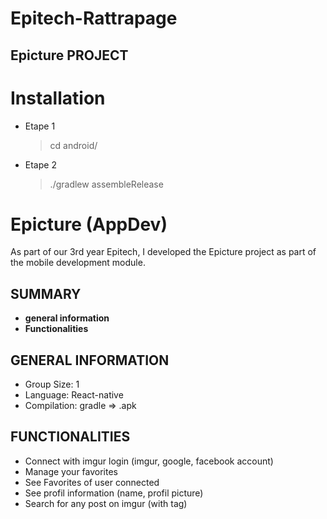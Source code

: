 # Epitech-Rattrapage
## Epicture PROJECT

# Installation

- Etape 1
  > cd android/
- Etape 2
  > ./gradlew assembleRelease

# Epicture (AppDev)
As part of our 3rd year Epitech, I developed the Epicture project as part of the mobile development module.

## SUMMARY
- **general information**
- **Functionalities**

## GENERAL INFORMATION

- Group Size: 1
- Language: React-native
- Compilation: gradle => .apk

## FUNCTIONALITIES

- Connect with imgur login (imgur, google, facebook account) 
- Manage your favorites
- See Favorites of user connected
- See profil information (name, profil picture)
- Search for any post on imgur (with tag)
